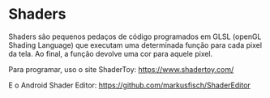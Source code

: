 # Shaders
Shaders são pequenos pedaços de código programados em GLSL (openGL Shading Language) que executam uma determinada função para cada pixel da tela. Ao final, a função devolve uma cor para aquele pixel.

Para programar, uso o site ShaderToy:
https://www.shadertoy.com/

E o Android Shader Editor:
https://github.com/markusfisch/ShaderEditor
